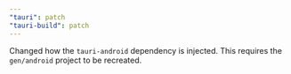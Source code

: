 ```yaml
---
"tauri": patch
"tauri-build": patch
---
```


Changed how the `tauri-android` dependency is injected. This requires the `gen/android` project to be recreated.
